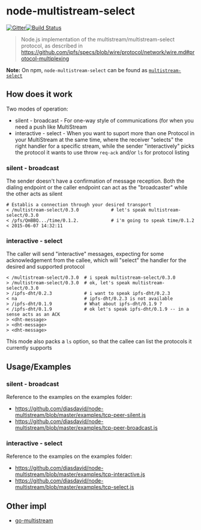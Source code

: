 node-multistream-select
================

[![Gitter](https://badges.gitter.im/Join%20Chat.svg)](https://gitter.im/ipfs/ipfs?utm_source=badge&utm_medium=badge&utm_campaign=pr-badge)[![Build Status](https://travis-ci.org/diasdavid/node-multistream.svg)](https://travis-ci.org/diasdavid/node-multistream)

> Node.js implementation of the multistream/multistream-select protocol, as described in https://github.com/ipfs/specs/blob/wire/protocol/network/wire.md#protocol-multiplexing

**Note:** On npm, `node-multistream-select` can be found as [`multistream-select`](https://www.npmjs.com/package/multistream-select)

## How does it work

Two modes of operation:
- silent - broadcast - For one-way style of communications (for when you need a push like MultiStream
- interactive - select - When you want to suport more than one Protocol in your MultiStream at the same time, where the receiver "selects" the right handler for a specific stream, while the sender "interactively" picks the protocol it wants to use throw `req-ack` and/or `ls` for protocol listing

### silent - broadcast

The sender doesn't have a confirmation of message reception. Both the dialing endpoint or the caller endpoint can act as the "broadcaster" while the other acts as silent

```
# Establis a connection through your desired transport
< /multistream-select/0.3.0            # let's speak multistream-select/0.3.0
< /pfs/QmBBQ.../time/0.1.2.            # i'm going to speak time/0.1.2
< 2015-06-07 14:32:11
```

### interactive - select

The caller will send "interactive" messages, expecting for some acknowledgement from the callee, which will "select" the handler for the desired and supported protocol

```
< /multistream-select/0.3.0  # i speak multistream-select/0.3.0
> /multistream-select/0.3.0  # ok, let's speak multistream-select/0.3.0
> /ipfs-dht/0.2.3            # i want to speak ipfs-dht/0.2.3
< na                         # ipfs-dht/0.2.3 is not available
> /ipfs-dht/0.1.9            # What about ipfs-dht/0.1.9 ?
< /ipfs-dht/0.1.9            # ok let's speak ipfs-dht/0.1.9 -- in a sense acts as an ACK
> <dht-message>
> <dht-message>
> <dht-message>
```

This mode also packs a `ls` option, so that the callee can list the protocols it currently supports

## Usage/Examples

### silent - broadcast

Reference to the examples on the examples folder:
- https://github.com/diasdavid/node-multistream/blob/master/examples/tcp-peer-silent.js
- https://github.com/diasdavid/node-multistream/blob/master/examples/tcp-peer-broadcast.js

### interactive - select

Reference to the examples on the examples folder:
- https://github.com/diasdavid/node-multistream/blob/master/examples/tcp-interactive.js
- https://github.com/diasdavid/node-multistream/blob/master/examples/tcp-select.js

## Other impl

- [go-multistream](https://github.com/whyrusleeping/go-multistream)
